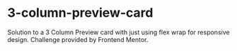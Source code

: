 # 3-column-preview-card
Solution to a 3 Column Preview card with just using flex wrap for responsive design. Challenge provided by Frontend Mentor.
